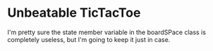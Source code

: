 # Unbeatable TicTacToe

I'm pretty sure the state member variable in the boardSPace class is completely useless, but I'm going to keep it just in case.
